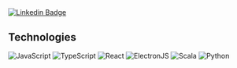 ## 

[![Linkedin Badge](https://img.shields.io/badge/-yevhenshovhun-blue?style=flat-square&logo=Linkedin&logoColor=white&link=https://www.linkedin.com/in/yevhenshovhun/)](https://www.linkedin.com/in/yevhenshovhun/)


## Technologies

![JavaScript](https://img.shields.io/badge/-JavaScript-black?style=flat-square&logo=javascript)
![TypeScript](https://img.shields.io/badge/-TypeScript-9cf?style=flat-square&logo=typescript)
![React](https://img.shields.io/badge/-React-black?style=flat-square&logo=react)
![ElectronJS](https://img.shields.io/badge/-ElectronJS-9cf?style=flat-square&logo=Electron)
![Scala](https://img.shields.io/badge/-Scala-red?style=flat-square&logo=scala)
![Python](https://img.shields.io/badge/-Python-yellow?style=flat-square&logo=Python)

<!--
## ⚡ More
![Raspberry Pi](https://img.shields.io/badge/-Raspberry%20Pi-C51A4A?style=flat-square&logo=Raspberry-Pi)
-->

<!-- 
## Github
![Github Stats](https://github-readme-stats.vercel.app/api?username=yshovhun&count_private=true&show_icons=true&include_all_commits=true&theme=dark)
![Top Langs](https://github-readme-stats.vercel.app/api/top-langs/?username=yshovhun&layout=compact&theme=dark)

![visitors](https://visitor-badge.glitch.me/badge?page_id=yshovhun&left_color=green&right_color=red) 
-->
